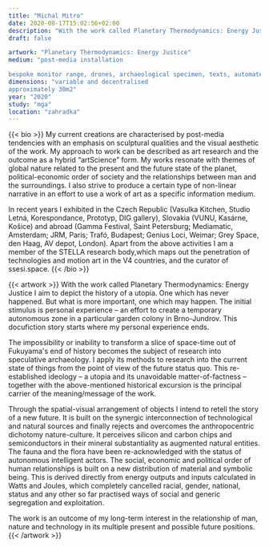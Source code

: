 ```yaml
---
title: "Michal Mitro"
date: 2020-08-17T15:02:56+02:00
description: "With the work called Planetary Thermodynamics: Energy Justice I aim to depict the history of a utopia. One which has never happened. But what is more important, one which may happen."
draft: false

artwork: "Planetary Thermodynamics: Energy Justice"
medium: "post-media installation

bespoke monitor range, drones, archaeological specimen, texts, automated gardening system, greenhouse, polycarbonate light wall"
dimensions: "variable and decentralised
approximately 30m2"
year: "2020"
study: "mga"
location: "zahradka"
---
```


{{< bio >}}
My current creations are characterised by post-media tendencies with an emphasis on sculptural qualities and the visual aesthetic of the work. My approach to work can be described as art research and the outcome as a hybrid “artScience” form. My works resonate with themes of global nature related to the present and the future state of the planet, political-economic order of society and the relationships between man and the surroundings. I also strive to produce a certain type of non-linear narrative in an effort to use a work of art as a specific information medium.

In recent years I exhibited in the Czech Republic (Vasulka Kitchen, Studio Letná, Korespondance, Prototyp, DIG gallery), Slovakia (VUNU, Kasárne, Košice) and abroad (Gamma Festival, Saint Petersburg; Mediamatic, Amsterdam; JRM, Paris; Trafó, Budapest; Genius Loci, Weimar; Grey Space, den Haag, AV depot, London). Apart from the above activities I am a member of the STELLA research body,which maps out the penetration of technologies and motion art in the V4 countries, and the curator of ssesi.space.
{{< /bio >}}


{{< artwork >}}
With the work called Planetary Thermodynamics: Energy Justice I aim to depict the history of a utopia. One which has never happened. But what is more important, one which may happen. The initial stimulus is personal experience – an effort to create a temporary autonomous zone in a particular garden colony in Brno-Jundrov. This docufiction story starts where my personal experience ends. 

The impossibility or inability to transform a slice of space-time out of Fukuyama's end of history becomes the subject of research into speculative archaeology. I apply its methods to research into the current state of things from the point of view of the future status quo. This re-established ideology – a utopia and its unavoidable matter-of-factness – together with the above-mentioned historical excursion is the principal carrier of the meaning/message of the work. 

Through the spatial-visual arrangement of objects I intend to retell the story of a new future. It is built on the synergic interconnection of technological and natural sources and finally rejects and overcomes the anthropocentric dichotomy nature-culture. It perceives silicon and carbon chips and semiconductors in their mineral substantiality as augmented natural entities. The fauna and the flora have been re-acknowledged with the status of autonomous intelligent actors. The social, economic and political order of human relationships is built on a new distribution of material and symbolic being. This is derived directly from energy outputs and inputs calculated in Watts and Joules, which completely cancelled racial, gender, national, status and any other so far practised ways of social and generic segregation and exploitation. 

The work is an outcome of my long-term interest in the relationship of man, nature and technology in its multiple present and possible future positions.
{{< /artwork >}}
